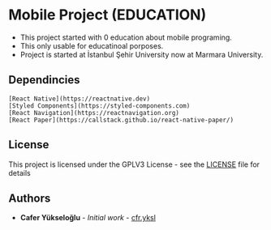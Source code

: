 # Mobile Project (EDUCATION)
* This project started with 0 education about mobile programing.
* This only usable for educatinoal porposes.
* Project is started at İstanbul Şehir University now at Marmara University.

## Dependincies
```
[React Native](https://reactnative.dev)
[Styled Components](https://styled-components.com)
[React Navigation](https://reactnavigation.org)
[React Paper](https://callstack.github.io/react-native-paper/)
```

## License

This project is licensed under the GPLV3 License - see the [LICENSE](LICENSE) file for details

## Authors

* **Cafer Yükseloğlu** - *Initial work* - [cfr.yksl](https://github.com/samuhay/)
